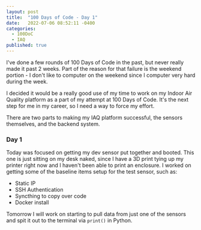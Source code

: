 ```yaml
---
layout: post
title:  "100 Days of Code - Day 1"
date:   2022-07-06 08:52:11 -0400
categories:
  - 100DoC
  - IAQ
published: true
---
```


I've done a few rounds of 100 Days of Code in the past, but never really made it past 2 weeks. Part of the reason for that failure is the weekend portion - I don't like to computer on the weekend since I computer very hard during the week.

I decided it would be a really good use of my time to work on my Indoor Air Quality platform as a part of my attempt at 100 Days of Code. It's the next step for me in my career, so I need a way to force my effort. 

There are two parts to making my IAQ platform successful, the sensors themselves, and the backend system.

### Day 1

Today was focused on getting my dev sensor put together and booted. This one is just sitting on my desk naked, since I have a 3D print tying up my printer right now and I haven't been able to print an enclosure. I worked on getting some of the baseline items setup for the test sensor, such as: 

- Static IP
- SSH Authentication
- Syncthing to copy over code
- Docker install

Tomorrow I will work on starting to pull data from just one of the sensors and spit it out to the terminal via `print()` in Python.